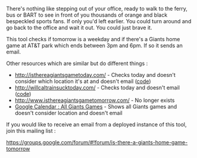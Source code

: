There's nothing like stepping out of your office, ready to walk to the ferry,
bus or BART to see in front of you thousands of orange and black bespeckled
sports fans. If only you'd left earlier. You could turn around and go back to
the office and wait it out. You could just brave it.

This tool checks if tomorrow is a weekday and if there's a Giants home game at
AT&T park which ends between 3pm and 6pm. If so it sends an email.

Other resources which are similar but do different things :
* http://isthereagiantsgametoday.com/ - Checks today and doesn't consider which
  location it's at  and doesn't email
  ([code](https://github.com/lforrest/isthereagiantsgametoday))
* http://willcaltrainsucktoday.com/ - Checks today and doesn't email
([code](https://github.com/edanaher/willcaltrainsucktoday/))
* http://www.isthereagiantsgametomorrow.com/ - No longer exists
* [Google Calendar : All Giants Games](https://calendar.google.com/calendar/render?cid=mlb_26_%2553an%2B%2546rancisco%2B%2547iants%23sports@group.v.calendar.google.com#main_7) - Shows all Giants games and doesn't consider location and doesn't email

If you would like to receive an email from a deployed instance of this tool,
join this mailing list :

https://groups.google.com/forum/#!forum/is-there-a-giants-home-game-tomorrow
